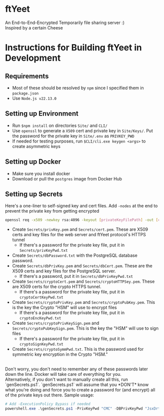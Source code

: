 # ftYeet
An End-to-End-Encrypted Temporarily file sharing server :) <br>
Inspired by a certain Cheese

# Instructions for Building ftYeet in Development
## Requirements
* Most of these should be resolved by `npm` since I specified them in `package.json`
* Use `Node.js v22.13.0`

## Setting up Environment
* Run `$npm install` on directories `Site/` and `CLI/`
* Use `openssl` to generate a `X509` cert and private key in `Site/Keys/`. Put the password for the private key in `Site/.env` as `PRIVKEY_PWD`
* If needed for testing purposes, run `$CLI/cli.exe keygen <args>` to create asymmetric keys

## Setting up Docker
* Make sure you install docker
* Download or pull the `postgres` image from Docker Hub

## Setting up Secrets
Here's a one-liner to self-signed key and cert files. Add `-nodes` at the end to prevent the private key from getting encrypted
```bash
openssl req -x509 -newkey rsa:4096 -keyout [privateKeyFilePath] -out [certPath] -sha512 -days 365
```
* Create `Secrets/privKey.pem` and `Secrets/cert.pem`. These are X509 certs and key files for the web server and ftYeet protocol's HTTPS tunnel
    * If there's a password for the private key file, put it in `Secrets/privKeyPwd.txt`
* Create `Secrets/dbPassword.txt` with the PostgreSQL database password.
* Create `Secrets/dbPrivKey.pem` and `Secrets/dbCert.pem`. These are the X509 certs and key files for the PostgreSQL server.
    * If there's a password, put it in `Secrets/dbPrivKeyPwd.txt`
* Create `Secrets/cryptoCert.pem` and `Secrets/cryptoHTTPSey.pem`. These are X509 certs for the crypto HTTPS tunnel.
    * If there's a password for the private key file, put it in `cryptoCertKeyPwd.txt`
* Create `Secrets/cryptoPrivKey.pem` and `Secrets/cryptoPubKey.pem`. This is the key the Crypto "HSM" will use to encrypt files
    * If there's a password for the private key file, put it in `cryptoEncKeyPwd.txt`
* Create `Secrets/cryptoPrivKeySign.pem` and `Secrets/cryptoPubKeySign.pem`. This is the key the "HSM" will use to sign files
    * If there's a password for the private key file, put it in `cryptoSignKeyPwd.txt`
* Create `Secrets/cryptoSymmPwd.txt`. This is the password used for symmetric key encryption in the Crypto "HSM."
<br >
Don't worry, you don't need to remember any of these passwords later down the line. Docker will take care of everything for you.
<br>
Alternatively, if you don't want to manually create all this, run `genSecrets.ps1`. `genSecrets.ps1` will assume that you *DON'T* know what you're doing and force you to create a password for (and encrypt) all of the private keys out there. Sample usage:

```ps1
# Add -ExecutionPolicy Bypass if needed
powershell.exe .\genSecrets.ps1 -PrivKeyPwd "CMC" -DBPrivKeyPwd "JsxDrt" -CryptoCertKeyPwd "Scion" -CryptoEncKeyPwd "CharlesChadwick" -CryptoSignKeyPwd "DanteCastello" -CryptoSymmPwd "If_Any_Of_My-DND_Fellas_Are_Lurking_Here_and-Recognize_these_names_Hi!"
```